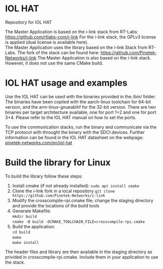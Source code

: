 # IOL HAT
Repository for IOL HAT

The Master Application is based on the i-link stack from RT-Labs: https://github.com/rtlabs-com/i-link
For the i-link stack, the GPLv3 license is applied (dual license is available here).  
The Master Application uses the library based on the i-link Stack from RT-Labs. The fork of the stack can be found here: https://github.com/Pinetek-Networks/i-link
The Master Application is also based on the i-link stack. However, it does not use the same CMake build.

# IOL HAT usage and examples
Use the IOL HAT can be used with the binaries provided in the /bin/ folder. The binaries have been copiled with the aarch-linux toolchain for 64-bit version, and the arm-linux-gnueabihf for the 32-bit version.
There are two binaries per target architecture available, one for port 1+2 and one for port 3+4. Please refer to the IOL HAT manual on how to set the ports.

To use the communication stacks, run the binary and communicate via the TCP protocol with throught the binary with the SDCI devices. Further information can be found in the IOL HAT datasheet on the webpage: [pinetek-networks.com/en/iol-hat](https://pinetek-networks.com/en/iol-hat/)

# Build the library for Linux
To build the library follow these steps:
1. Install cmake (if not already installed): `sudo apt install cmake`
2. Clone the i-link fork in a local repository `git clone https://github.com/Pinetek-Networks/i-link`
3. Modify the crosscompile-rpi.cmake file; change the staging directory and provide the locations of the build tools
4. Generate Makefile:\
  `mkdir build`\
  `cmake -B build -DCMAKE_TOOLCHAIN_FILE=crosscompile-rpi.cmake`
6. Build the application:\
  `cd build`\
  `make`\
  `make install`

The header files and library are then available in the staging directory as privided in crosscompile-rpi.cmake. Include them in your application to use the stack.
